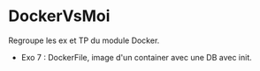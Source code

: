 # DockerVsMoi

Regroupe les ex et TP du module Docker.

- Exo 7 : DockerFile, image d'un container avec une DB avec init.
